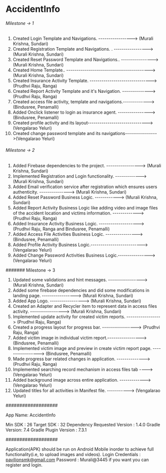 # AccidentInfo

###### Milestone -> 1
1. Created Login Template and Navigations.           -----------------> (Murali Krishna, Sundari)
2. Created Registration Template and Navigations. .  -----------------> (Murali Krishna, Sundari)
3. Created Reset Password Template and Navigations..  ----------------> (Murali Krishna, Sundari)
4. Created Home Template..  ------------------------------------------> (Murali Krishna, Sundari)
5. Created Insurance Activity Template. -------------------------------> (Prudhvi Raju, Ranga)
6. Created Report Activity Template and it's Navigation. --------------> (Prudhvi Raju, Ranga)
7. Created access file activity, template and navigations.-------------> (Bindusree, Penamalli)
8. Added Onclick listener to login as insurance agent. ----------------> (Bindusree, Penamalli)
9. Created profile activity and its layout------------------------------>(Vengalarao Yeluri)
10. Created change password template and its navigations---------------->(Vengalarao Yeluri)


###### Milestone -> 2
1. Added Firebase dependencies to the project.   -----------------> (Murali Krishna, Sundari)
2. Implemented Registration and Login functionality. -------------> (Murali Krishna, Sundari)
3. Added Email verification service after registration 
   which ensures users authenticity.               ---------------> (Murali Krishna, Sundari)
4. Added Reset Password Business Logic.               ------------> (Murali Krishna, Sundari)
5. Added Report Activity Business Logic like adding
   video and image files of the accident location and
   victims information.                              -------------> (Prudhvi Raju, Ranga)
6. Added Insurance Activity Business Logic.   --------------------> (Prudhvi Raju, Ranga and Bindusree, Penamalli)
7. Added Access File Activities Business Logic. ---------------->   (Bindusree, Penamalli)
8. Added Profile Activity Business Logic.-------------------------->(Vengalarao Yeluri)
9. Added Change Password Activities Business Logic.---------------->(Vengalarao Yeluri)


####### Milestone -> 3
1. Updated some validations and hint messages.    -----------------> (Murali Krishna, Sundari)
2. Added some firebase dependencies and did
   some modifications in landing page.            -----------------> (Murali Krishna, Sundari)
3. Added App Logo.                                -----------------> (Murali Krishna, Sundari)
4. Created an Adapter and Recycler item to 
   represent data in access files activity.       -----------------> (Murali Krishna, Sundari)
5. Implemented update activity for created
   victim reports.                                -----------------> (Prudhvi Raju, Ranga)
6. Created a progress layout for progress bar.    -----------------> (Prudhvi Raju, Ranga)
7. Added victim image in individual victim report.-----------------> (Bindusree, Penamalli)
8. Implemented victim image and preview in create
   victim report page.                            -----------------> (Bindusree, Penamalli)
9. Made progress bar related changes in application. --------------> (Prudhvi Raju, Ranga)
10. Implemented searching record mechanism in access files tab ----> (Vengalarao Yeluri)
11. Added background image across entire application. -------------> (Vengalarao Yeluri)
12. Updated titles for all activities in Manifest file. -----------> (Vengalarao Yeluri)


###################

App Name: AccidentInfo

Min SDK    : 26
Target SDK : 32
Dependency Requested Version : 1.4.0
Gradle Version: 7.4
Gradle Plugin Version : 7.3.1

###################

Application(APK) should be run on Android Mobile inorder to achieve full functionality(i.e, to upload images and videos).
Login Credentials : pavilionsmk@gmail.com
Password : Murali@3445
if you want you can register and login.



